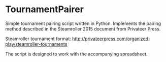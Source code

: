 # TournamentPairer
Simple tournament pairing script written in Python. Implements the pairing method described in the Steamroller 2015 document from Privateer Press.

Steamroller tournament format: http://privateerpress.com/organized-play/steamroller-tournaments

The script is designed to work with the accompanying spreadsheet.
